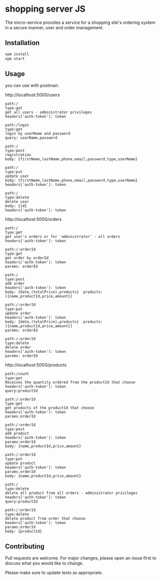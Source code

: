 # shopping server JS

The micro-service provides a service for a shopping site's ordering system in a secure manner, user and order management.

## Installation


```bash
npm install
npm start
```

## Usage

you can use with postman:

http://localhost:5000/users
    
    path:/
    type:get
    get all users - administrator privileges
    headers['auth-token']: token

    path:/login
    type:get
    login by userName and password
    query: userName,password

    path:/
    type:post
    registration
    body: {firstName,lastName,phone,email,password,type,userName}

    path:/
    type:put
    update user
    body: {firstName,lastName,phone,email,password,type,userName}
    headers['auth-token']: token

    path:/
    type:delete
    delete user
    body: {id}
    headers['auth-token']: token

http://localhost:5000/orders
    
    path:/
    type:get
    get user's orders or for 'administrator' - all orders
    headers['auth-token']: token

    path:/:orderId
    type:get
    get order by orderId
    headers['auth-token']: token
    parems: orderId
    
    path:/
    type:post
    add order
    headers['auth-token']: token
    body: {date,(totalPrice),products}  products:[{name,productId,price,amount}]

    path:/:orderId
    type:put
    update order
    headers['auth-token']: token
    body: {date,(totalPrice),products}  products:[{name,productId,price,amount}]
    parems: orderId

    path:/:orderId
    type:delete
    delete order
    headers['auth-token']: token
    parems: orderId

http://localhost:5000/products
    
    path:/count
    type:get
    Receives the quantity ordered from the productId that choose
    headers['auth-token']: token
    query:productId

    path:/:orderId
    type:get
    get products of the productId that choose
    headers['auth-token']: token
    params:orderId

    path:/:orderId
    type:post
    add product
    headers['auth-token']: token
    params:orderId
    body: {name,productId,price,amount}

    path:/:orderId
    type:put
    update product
    headers['auth-token']: token
    params:orderId
    body: {name,productId,price,amount}

    path:/
    type:delete
    delete all product from all orders - administrator privileges
    headers['auth-token']: token
    query:productId  

    path:/:orderId
    type:delete
    delete product from order that choose
    headers['auth-token']: token
    params:orderId
    body: {productId}

## Contributing
Pull requests are welcome. For major changes, please open an issue first to discuss what you would like to change.

Please make sure to update tests as appropriate.

